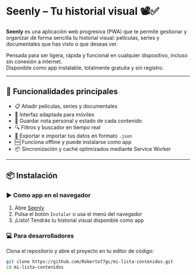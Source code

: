 # Seenly – Tu historial visual 📽️✅

**Seenly** es una aplicación web progresiva (PWA) que te permite gestionar y organizar de forma sencilla tu historial visual: películas, series y documentales que has visto o que deseas ver.  

Pensada para ser ligera, rápida y funcional en cualquier dispositivo, incluso sin conexión a internet.  
Disponible como app instalable, totalmente gratuita y sin registro.

---

## 🌟 Funcionalidades principales

- 📋 Añadir películas, series y documentales
- 📱 Interfaz adaptada para móviles
- 📝 Guardar nota personal y estado de cada contenido
- 🔍 Filtros y buscador en tiempo real
- 💾 Exportar e importar tus datos en formato `.json`
- 🆓 Funciona offline y puede instalarse como app
- 📦 Sincronización y caché optimizados mediante Service Worker

---

## 📦 Instalación

### ▶️ Como app en el navegador
1. Abre [Seenly](https://roberto77gc.github.io/mi-lista-contenidos/)
2. Pulsa el botón `Instalar` o usa el menú del navegador
3. ¡Listo! Tendrás tu historial visual disponible como app

### 💻 Para desarrolladores
Clona el repositorio y abre el proyecto en tu editor de código:

```bash
git clone https://github.com/Roberto77gc/mi-lista-contenidos.git
cd mi-lista-contenidos

